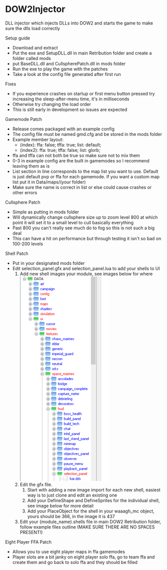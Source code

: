 # DOW2Injector
DLL injector which injects DLLs into DOW2 and starts the game to make sure the dlls load correctly

Setup guide
- Download and extract
- Put the exe and SetupDLL.dll in main Retribution folder and create a folder called mods
- put BaseDLL.dll and CullspherePatch.dll in mods folder
- Run the exe to play the game with the patches
- Take a look at the config file generated after first run

Fixes
- If you experience crashes on startup or first menu button pressed try increasing the sleep-after-menu time, it's in milliseconds
- Otherwise try changing the load order
- This is still early in development so issues are expected


Gamemode Patch
- Release comes packaged with an example config
- The config file must be named gmd.cfg and be stored in the mods folder
- Example member layout:
  - (index): ffa: false; tffa: true; list: default;
  - (index2): ffa: true; tffa: false; list: glorb;
- ffa and tffa can not both be true so make sure not to mix them
- 0-3 in example config are the built in gamemodes so I recommend leaving them as is
- List section in line corresponds to the map list you want to use. Default is just default pvp or ffa for each gamemode. If you want a custom map list put it in Data/maps/(your folder)
- Make sure the name is correct in list or else could cause crashes or other errors

Cullsphere Patch
- Simple as putting in mods folder
- Will dynamically change cullsphere size up to zoom level 800 at which point it will set it to a small level to cull basically everything
- Past 800 you can't really see much do to fog so this is not such a big deal
- This can have a hit on performance but through testing it isn't so bad on 100-200 levels

Shell Patch
- Put in your designated mods folder
- Edit selection_panel.gfx and selection_panel.lua to add your shells to UI
    1. Add new shell images your module, see images below for where
       ![alt text](https://github.com/Bruiserjoe/DOW2Injector/blob/main/Capture1.png?raw=true)
    2. Edit the gfx file.
         1. Start with adding a new image import for each new shell, easiest way is to just clone and edit an existing one
         2. Add your DefineShape and DefineSprites for the individual shell, see image below for more detail
         3. Add your PlaceObject for the shell in your waaagh_mc object, yours should be 366, in the image it is 437
    3. Edit your {module_name}.shells file in main DOW2 Retribution folder, follow example files outline (MAKE SURE THERE ARE NO SPACES PRESENT!)

Eight Player FFA Patch
- Allows you to use eight player maps in ffa gamemodes
- Player slots are a bit janky on eight player solo ffa, go to team ffa and create them and go back to solo ffa and they should be filled

